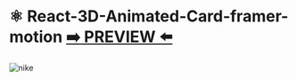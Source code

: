 # ⚛️ React-3D-Animated-Card-framer-motion [:arrow_right: PREVIEW :arrow_left:](https://erik161.github.io/React-3D-Animated-Card-framer-motion/) 

![nike](https://user-images.githubusercontent.com/26189854/161469806-caa1d111-79a8-49aa-b816-f8efa249335f.gif)







